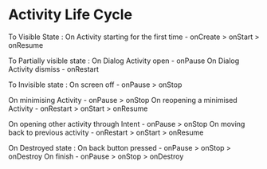 # Activity Life Cycle #

To Visible State :
On Activity starting for the first time - onCreate > onStart > onResume

To Partially visible state :
On Dialog Activity open - onPause
On Dialog Activity dismiss - onRestart

To Invisible state :
On screen off - onPause > onStop

On minimising Activity - onPause > onStop
On reopening a minimised Activity - onRestart > onStart > onResume

On opening other activity through Intent - onPause > onStop
On moving back to previous activity - onRestart > onStart > onResume

On Destroyed state :
On back button pressed - onPause > onStop > onDestroy
On finish - onPause > onStop > onDestroy